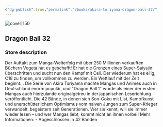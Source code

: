 ```yaml
---
{"dg-publish":true,"permalink":"/books/akira-toriyama-dragon-ball-32/","title":"\"Dragon Ball 32\"","tags":["manga","Fantasy"]}
---
```




![cover|150](http://books.google.com/books/content?id=hC1wDwAAQBAJ&printsec=frontcover&img=1&zoom=1&edge=curl&source=gbs_api)

## Dragon Ball 32

### Store description

Der Auftakt zum Manga-Welterfolg mit über 250 Millionen verkauften Büchern Vegeta hat es geschafft! Er hat die Grenzen eines Super-Saiyajin überschritten und sucht nun den Kampf mit Cell. Der wiederum hat es eilig, C18 zu finden, um vollkommen zu werden. Ein Wettlauf mit der Zeit beginnt... Die Serie von Akira Toriyama machte Mangas und Animes auch in Deutschland enorm populär, und "Dragon Ball 1" wurde als einer der ersten Mangas auch hierzulande originalgetreu in der japanischen Leserichtung veröffentlicht. Die 42 Bände, in denen sich Son-Goku mit List, Kampfkunst und unerschütterlichem Optimismus vom naiven Jungen zum Super-Krieger verwandelt, begeistern seit Generationen. Wer sie kennt, will sie immer wieder lesen – und wer Mangas liebt, kommt nicht an ihnen vorbei! Mehr Informationen: - Abgeschlossen in 42 Bänden
```